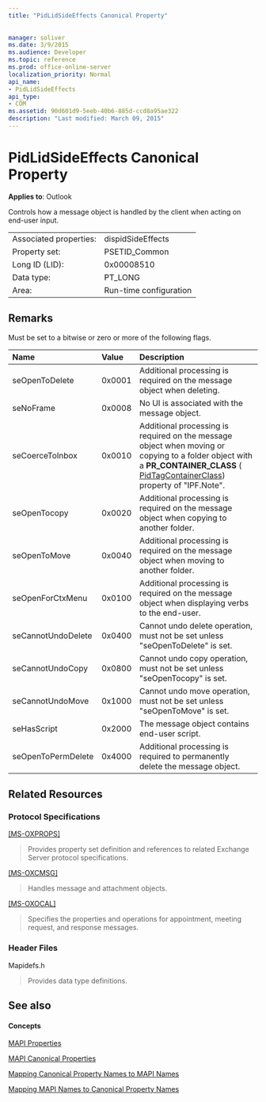 ```yaml
---
title: "PidLidSideEffects Canonical Property"
 
 
manager: soliver
ms.date: 3/9/2015
ms.audience: Developer
ms.topic: reference
ms.prod: office-online-server
localization_priority: Normal
api_name:
- PidLidSideEffects
api_type:
- COM
ms.assetid: 90d601d9-5eeb-40b6-885d-ccd8a95ae322
description: "Last modified: March 09, 2015"
---
```


# PidLidSideEffects Canonical Property

  
  
**Applies to**: Outlook 
  
Controls how a message object is handled by the client when acting on end-user input.
  
|||
|:-----|:-----|
|Associated properties:  <br/> |dispidSideEffects  <br/> |
|Property set:  <br/> |PSETID_Common  <br/> |
|Long ID (LID):  <br/> |0x00008510  <br/> |
|Data type:  <br/> |PT_LONG  <br/> |
|Area:  <br/> |Run-time configuration  <br/> |
   
## Remarks

Must be set to a bitwise or zero or more of the following flags.
  
|**Name**|**Value**|**Description**|
|:-----|:-----|:-----|
|seOpenToDelete  <br/> |0x0001  <br/> |Additional processing is required on the message object when deleting.  <br/> |
|seNoFrame  <br/> |0x0008  <br/> |No UI is associated with the message object.  <br/> |
|seCoerceToInbox  <br/> |0x0010  <br/> |Additional processing is required on the message object when moving or copying to a folder object with a **PR_CONTAINER_CLASS** ( [PidTagContainerClass](pidtagcontainerclass-canonical-property.md)) property of "IPF.Note".  <br/> |
|seOpenTocopy  <br/> |0x0020  <br/> |Additional processing is required on the message object when copying to another folder.  <br/> |
|seOpenToMove  <br/> |0x0040  <br/> |Additional processing is required on the message object when moving to another folder.  <br/> |
|seOpenForCtxMenu  <br/> |0x0100  <br/> |Additional processing is required on the message object when displaying verbs to the end-user.  <br/> |
|seCannotUndoDelete  <br/> |0x0400  <br/> |Cannot undo delete operation, must not be set unless "seOpenToDelete" is set.  <br/> |
|seCannotUndoCopy  <br/> |0x0800  <br/> |Cannot undo copy operation, must not be set unless "seOpenTocopy" is set.  <br/> |
|seCannotUndoMove  <br/> |0x1000  <br/> |Cannot undo move operation, must not be set unless "seOpenToMove" is set.  <br/> |
|seHasScript  <br/> |0x2000  <br/> |The message object contains end-user script.  <br/> |
|seOpenToPermDelete  <br/> |0x4000  <br/> |Additional processing is required to permanently delete the message object.  <br/> |
   
## Related Resources

### Protocol Specifications

[[MS-OXPROPS]](http://msdn.microsoft.com/library/f6ab1613-aefe-447d-a49c-18217230b148%28Office.15%29.aspx)
  
> Provides property set definition and references to related Exchange Server protocol specifications.
    
[[MS-OXCMSG]](http://msdn.microsoft.com/library/7fd7ec40-deec-4c06-9493-1bc06b349682%28Office.15%29.aspx)
  
> Handles message and attachment objects.
    
[[MS-OXOCAL]](http://msdn.microsoft.com/library/09861fde-c8e4-4028-9346-e7c214cfdba1%28Office.15%29.aspx)
  
> Specifies the properties and operations for appointment, meeting request, and response messages.
    
### Header Files

Mapidefs.h
  
> Provides data type definitions.
    
## See also

#### Concepts

[MAPI Properties](mapi-properties.md)
  
[MAPI Canonical Properties](mapi-canonical-properties.md)
  
[Mapping Canonical Property Names to MAPI Names](mapping-canonical-property-names-to-mapi-names.md)
  
[Mapping MAPI Names to Canonical Property Names](mapping-mapi-names-to-canonical-property-names.md)


